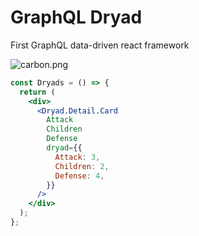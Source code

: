 # GraphQL Dryad

First GraphQL data-driven react framework

![carbon.png](carbon.png)

```jsx
const Dryads = () => {
  return (
    <div>
      <Dryad.Detail.Card
        Attack
        Children
        Defense
        dryad={{
          Attack: 3,
          Children: 2,
          Defense: 4,
        }}
      />
    </div>
  );
};

```
